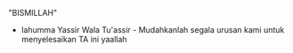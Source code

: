 "BISMILLAH" 
- lahumma Yassir Wala Tu'assir -
Mudahkanlah segala urusan kami untuk menyelesaikan TA ini yaallah 
